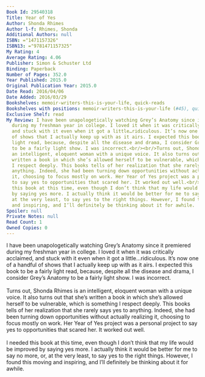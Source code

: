 ```yaml
---
Book Id: 29540318
Title: Year of Yes
Author: Shonda Rhimes
Author l-f: Rhimes, Shonda
Additional Authors: null
ISBN: ="1471157326"
ISBN13: ="9781471157325"
My Rating: 4
Average Rating: 4.06
Publisher: Simon & Schuster Ltd
Binding: Paperback
Number of Pages: 352.0
Year Published: 2015.0
Original Publication Year: 2015.0
Date Read: 2016/04/06
Date Added: 2016/03/29
Bookshelves: memoir-writers-this-is-your-life, quick-reads
Bookshelves with positions: memoir-writers-this-is-your-life (#45), quick-reads (#23)
Exclusive Shelf: read
My Review: I have been unapologetically watching Grey’s Anatomy since it premiered
  during my freshman year in college. I loved it when it was critically acclaimed,
  and stuck with it even when it got a little…ridiculous. It’s now one of a handful
  of shows that I actually keep up with as it airs. I expected this book to be a fairly
  light read, because, despite all the disease and drama, I consider Grey’s Anatomy
  to be a fairly light show. I was incorrect.<br/><br/>Turns out, Shonda Rhimes is
  an intelligent, eloquent woman with a unique voice. It also turns out that she’s
  written a book in which she’s allowed herself to be vulnerable, which is something
  I respect deeply. This books tells of her realization that she rarely says yes to
  anything. Indeed, she had been turning down opportunities without actually realizing
  it, choosing to focus mostly on work. Her Year of Yes project was a personal project
  to say yes to opportunities that scared her. It worked out well.<br/><br/>I needed
  this book at this time, even though I don’t think that my life would be improved
  by saying yes more. I actually think it would be better for me to say no more, or,
  at the very least, to say yes to the right things. However, I found this moving
  and inspiring, and I’ll definitely be thinking about it for awhile.
Spoiler: null
Private Notes: null
Read Count: 1
Owned Copies: 0
---
```


I have been unapologetically watching Grey’s Anatomy since it premiered during my freshman year in college. I loved it when it was critically acclaimed, and stuck with it even when it got a little…ridiculous. It’s now one of a handful of shows that I actually keep up with as it airs. I expected this book to be a fairly light read, because, despite all the disease and drama, I consider Grey’s Anatomy to be a fairly light show. I was incorrect.<br/><br/>Turns out, Shonda Rhimes is an intelligent, eloquent woman with a unique voice. It also turns out that she’s written a book in which she’s allowed herself to be vulnerable, which is something I respect deeply. This books tells of her realization that she rarely says yes to anything. Indeed, she had been turning down opportunities without actually realizing it, choosing to focus mostly on work. Her Year of Yes project was a personal project to say yes to opportunities that scared her. It worked out well.<br/><br/>I needed this book at this time, even though I don’t think that my life would be improved by saying yes more. I actually think it would be better for me to say no more, or, at the very least, to say yes to the right things. However, I found this moving and inspiring, and I’ll definitely be thinking about it for awhile.